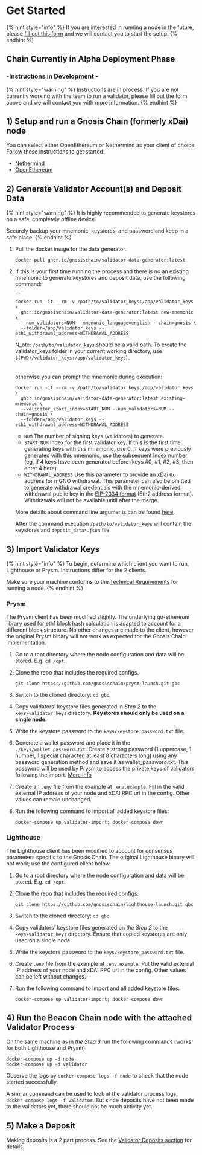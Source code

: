 # Get Started

{% hint style="info" %}
If you are interested in running a node in the future, please [fill out this form](https://airtable.com/shrrzJsRLa767gpcQ) and we will contact you to start the setup.
{% endhint %}

## Chain Currently in Alpha Deployment Phase

### -Instructions in Development -&#x20;

{% hint style="warning" %}
Instructions are in process. If you are not currently working with the team to run a validator, please fill out the form above and we will contact you with more information.
{% endhint %}

## 1) Setup and run a Gnosis Chain (formerly xDai) node&#x20;

You can select either OpenEthereum or Nethermind as your client of choice. Follow these instructions to get started:

* [Nethermind](../clients/gnosis-chain-node-openethereum-and-nethermind/nethermind-node-setup.md)
* [OpenEthereum](../clients/gnosis-chain-node-openethereum-and-nethermind/openethereum-node-setup.md)

## 2) Generate Validator Account(s) and Deposit Data

{% hint style="warning" %}
It is highly recommended to generate keystores on a safe, completely offline device.

Securely backup your mnemonic, keystores, and password and keep in a safe place.
{% endhint %}

1.  Pull the docker image for the data generator.

    ```
    docker pull ghcr.io/gnosischain/validator-data-generator:latest
    ```
2.  If this is your first time running the process and there is no an existing mnemonic to generate keystores and deposit data, use the following command:\
    __

    ```
    docker run -it --rm -v /path/to/validator_keys:/app/validator_keys \
      ghcr.io/gnosischain/validator-data-generator:latest new-mnemonic \
      --num_validators=NUM --mnemonic_language=english --chain=gnosis \
      --folder=/app/validator_keys --eth1_withdrawal_address=WITHDRAWAL_ADDRESS
    ```

    N_ote: `/path/to/validator_keys` should be a valid path. To create the validator\_keys folder in your current working directory, use `$(PWD)/validator_keys:/app/validator_keys`)_\
    \
    \
    otherwise you can prompt the mnemonic during execution:&#x20;

    ```
    docker run -it --rm -v /path/to/validator_keys:/app/validator_keys \
      ghcr.io/gnosischain/validator-data-generator:latest existing-mnemonic \
      --validator_start_index=START_NUM --num_validators=NUM --chain=gnosis \
      --folder=/app/validator_keys --eth1_withdrawal_address=WITHDRAWAL_ADDRESS
    ```

    * `NUM` The number of signing keys (validators) to generate.
    * `START_NUM` Index for the first validator key. If this is the first time generating keys with this mnemonic, use 0. If keys were previously generated with this mnemonic, use the subsequent index number (eg, if 4 keys have been generated before (keys #0, #1, #2, #3, then enter 4 here).
    * `WITHDRAWAL_ADDRESS`  Use this parameter to provide an xDai `0x` address for mGNO withdrawal. This parameter can also be omitted to generate withdrawal credentials with the mnemonic-derived withdrawal public key in the [EIP-2334 format](https://eips.ethereum.org/EIPS/eip-2334#eth2-specific-parameters) (Eth2 address format). Withdrawals will not be available until after the merge.

    More details about command line arguments can be found [here](https://github.com/gnosischain/validator-data-generator/tree/gbc#commands).

    After the command execution `/path/to/validator_keys` will contain the keystores and `deposit_data*.json` file.

## 3) Import Validator Keys

{% hint style="info" %}
To begin, determine which client you want to run, Lighthouse or Prysm. Instructions differ for the 2 clients.

Make sure your machine conforms to the [Technical Requirements](technical-requirements.md#beacon-chain-node-requirements) for running a node.
{% endhint %}

### Prysm

The Prysm client has been modified slightly. The underlying go-ethereum library used for eth1 block hash calculation is adapted to account for a different block structure. No other changes are made to the client, however the original Prysm binary will not work as expected for the Gnosis Chain implementation.

1. Go to a root directory where the node configuration and data will be stored. E.g. `cd /opt`.
2.  Clone the repo that includes the required configs.

    ```
    git clone https://github.com/gnosischain/prysm-launch.git gbc
    ```
3. Switch to the cloned directory: `cd gbc`.
4. Copy validators’ keystore files generated in _Step 2_ to the `keys/validator_keys` directory. **Keystores should only be used on a single node.**
5. Write the keystore password to the `keys/keystore_password.txt` file.
6. Generate a wallet password and place it in the `./keys/wallet_password.txt`. Create a strong password (1 uppercase, 1 number, 1 special character, at least 8 characters long) using any password generation method and save it as wallet\_password.txt. This password will be used by Prysm to access the private keys of validators following the import. [More info](https://docs.prylabs.network/docs/wallet/nondeterministic/#usage)
7. Create an `.env` file from the example at `.env.example`. Fill in the valid external IP address of your node and xDAI RPC url in the config. Other values can remain unchanged.
8.  Run the following command to import all added keystore files:

    ```
    docker-compose up validator-import; docker-compose down
    ```

### Lighthouse

The Lighthouse client has been modified to account for consensus parameters specific to the Gnosis Chain. The original Lighthouse binary will not work; use the configured client below.

1. Go to a root directory where the node configuration and data will be stored. E.g. `cd /opt`.
2.  Clone the repo that includes the required configs.

    ```
    git clone https://github.com/gnosischain/lighthouse-launch.git gbc
    ```
3. Switch to the cloned directory: `cd gbc`.
4. Copy validators’ keystore files generated on _the Step 2_ to the `keys/validator_keys` directory. Ensure that copied keystores are only used on a single node.
5. Write the keystore password to the `keys/keystore_password.txt` file.
6. Create `.env` file from the example at `.env.example`. Put the valid external IP address of your node and xDAI RPC url in the config. Other values can be left without changes.
7.  Run the following command to import and all added keystore files:

    ```
    docker-compose up validator-import; docker-compose down
    ```

## 4) Run the Beacon Chain node with the attached Validator Process&#x20;

On the same machine as in _the Step 3_ run the following commands (works for both Lighthouse and Prysm):

```
docker-compose up -d node
docker-compose up -d validator
```

Observe the logs by `docker-compose logs -f node` to check that the node started successfully.

A similar command can be used to look at the validator process logs: `docker-compose logs -f validator`. But since deposits have not been made to the validators yet, there should not be much activity yet.

## 5) Make a Deposit

Making deposits is a 2 part process. See the [Validator Deposits section](validator-deposits.md) for details.

##
